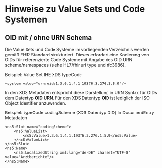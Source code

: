 # Hinweise zu Value Sets und Code Systemen

## OID mit / ohne URN Schema

Die Value Sets und Code Systeme im vorliegenden Verzeichnis werden gemäß FHIR Standard strukturiert. Dieses erfordert eine Kodierung von OIDs für referenzierte Code Systeme mit Angabe des OID URN scheme/namespaces (siehe HL7/fhir uri type und rfc3986).

Beispiel: Value Set IHE XDS typeCode 

```
<system value="urn:oid:1.3.6.1.4.1.19376.3.276.1.5.9"/>
```

In den XDS Metadaten entspricht diese Darstellung in URN Syntax für OIDs dem Datentyp __OID URN__.
Für den XDS Datentyp __OID__ ist lediglich der ISO Object Identifier anzuwenden. 

Beispiel: typeCode codingScheme (XDS Datentyp OID) in DocumentEntry Metadaten 

```
<ns5:Slot name="codingScheme">
    <ns5:ValueList>
        <ns5:Value>1.3.6.1.4.1.19376.3.276.1.5.9</ns5:Value>
    </ns5:ValueList>
</ns5:Slot>
<ns5:Name>
    <ns5:LocalizedString xml:lang="de-DE" charset="UTF-8" value="Arztberichte"/>
</ns5:Name>
```